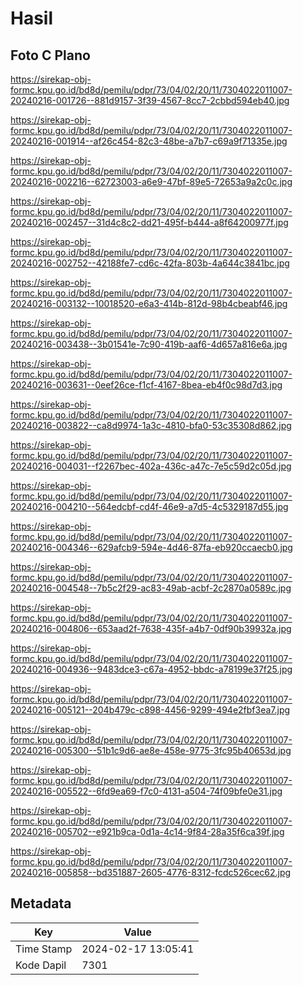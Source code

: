 # Hasil

## Foto C Plano

https://sirekap-obj-formc.kpu.go.id/bd8d/pemilu/pdpr/73/04/02/20/11/7304022011007-20240216-001726--881d9157-3f39-4567-8cc7-2cbbd594eb40.jpg

https://sirekap-obj-formc.kpu.go.id/bd8d/pemilu/pdpr/73/04/02/20/11/7304022011007-20240216-001914--af26c454-82c3-48be-a7b7-c69a9f71335e.jpg

https://sirekap-obj-formc.kpu.go.id/bd8d/pemilu/pdpr/73/04/02/20/11/7304022011007-20240216-002216--62723003-a6e9-47bf-89e5-72653a9a2c0c.jpg

https://sirekap-obj-formc.kpu.go.id/bd8d/pemilu/pdpr/73/04/02/20/11/7304022011007-20240216-002457--31d4c8c2-dd21-495f-b444-a8f64200977f.jpg

https://sirekap-obj-formc.kpu.go.id/bd8d/pemilu/pdpr/73/04/02/20/11/7304022011007-20240216-002752--42188fe7-cd6c-42fa-803b-4a644c3841bc.jpg

https://sirekap-obj-formc.kpu.go.id/bd8d/pemilu/pdpr/73/04/02/20/11/7304022011007-20240216-003132--10018520-e6a3-414b-812d-98b4cbeabf46.jpg

https://sirekap-obj-formc.kpu.go.id/bd8d/pemilu/pdpr/73/04/02/20/11/7304022011007-20240216-003438--3b01541e-7c90-419b-aaf6-4d657a816e6a.jpg

https://sirekap-obj-formc.kpu.go.id/bd8d/pemilu/pdpr/73/04/02/20/11/7304022011007-20240216-003631--0eef26ce-f1cf-4167-8bea-eb4f0c98d7d3.jpg

https://sirekap-obj-formc.kpu.go.id/bd8d/pemilu/pdpr/73/04/02/20/11/7304022011007-20240216-003822--ca8d9974-1a3c-4810-bfa0-53c35308d862.jpg

https://sirekap-obj-formc.kpu.go.id/bd8d/pemilu/pdpr/73/04/02/20/11/7304022011007-20240216-004031--f2267bec-402a-436c-a47c-7e5c59d2c05d.jpg

https://sirekap-obj-formc.kpu.go.id/bd8d/pemilu/pdpr/73/04/02/20/11/7304022011007-20240216-004210--564edcbf-cd4f-46e9-a7d5-4c5329187d55.jpg

https://sirekap-obj-formc.kpu.go.id/bd8d/pemilu/pdpr/73/04/02/20/11/7304022011007-20240216-004346--629afcb9-594e-4d46-87fa-eb920ccaecb0.jpg

https://sirekap-obj-formc.kpu.go.id/bd8d/pemilu/pdpr/73/04/02/20/11/7304022011007-20240216-004548--7b5c2f29-ac83-49ab-acbf-2c2870a0589c.jpg

https://sirekap-obj-formc.kpu.go.id/bd8d/pemilu/pdpr/73/04/02/20/11/7304022011007-20240216-004806--653aad2f-7638-435f-a4b7-0df90b39932a.jpg

https://sirekap-obj-formc.kpu.go.id/bd8d/pemilu/pdpr/73/04/02/20/11/7304022011007-20240216-004936--9483dce3-c67a-4952-bbdc-a78199e37f25.jpg

https://sirekap-obj-formc.kpu.go.id/bd8d/pemilu/pdpr/73/04/02/20/11/7304022011007-20240216-005121--204b479c-c898-4456-9299-494e2fbf3ea7.jpg

https://sirekap-obj-formc.kpu.go.id/bd8d/pemilu/pdpr/73/04/02/20/11/7304022011007-20240216-005300--51b1c9d6-ae8e-458e-9775-3fc95b40653d.jpg

https://sirekap-obj-formc.kpu.go.id/bd8d/pemilu/pdpr/73/04/02/20/11/7304022011007-20240216-005522--6fd9ea69-f7c0-4131-a504-74f09bfe0e31.jpg

https://sirekap-obj-formc.kpu.go.id/bd8d/pemilu/pdpr/73/04/02/20/11/7304022011007-20240216-005702--e921b9ca-0d1a-4c14-9f84-28a35f6ca39f.jpg

https://sirekap-obj-formc.kpu.go.id/bd8d/pemilu/pdpr/73/04/02/20/11/7304022011007-20240216-005858--bd351887-2605-4776-8312-fcdc526cec62.jpg


## Metadata

| Key        | Value               |
| ---------- | ------------------- |
| Time Stamp | 2024-02-17 13:05:41 |
| Kode Dapil | 7301                |



